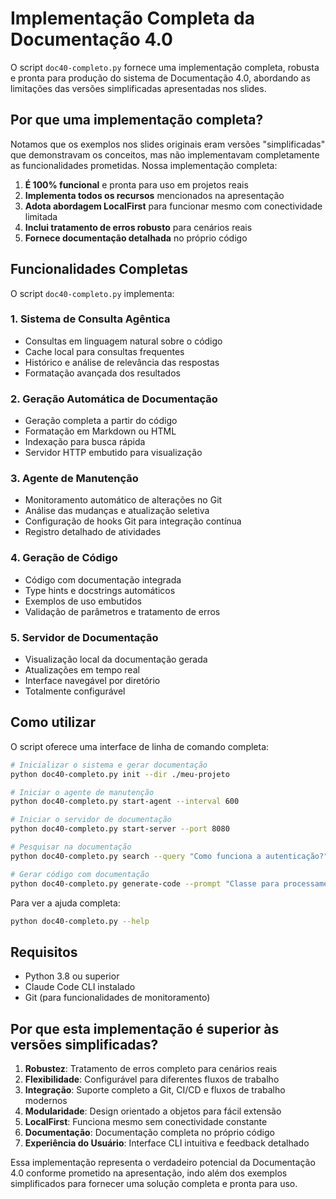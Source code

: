 # Implementação Completa da Documentação 4.0

O script `doc40-completo.py` fornece uma implementação completa, robusta e pronta para produção do sistema de Documentação 4.0, abordando as limitações das versões simplificadas apresentadas nos slides.

## Por que uma implementação completa?

Notamos que os exemplos nos slides originais eram versões "simplificadas" que demonstravam os conceitos, mas não implementavam completamente as funcionalidades prometidas. Nossa implementação completa:

1. **É 100% funcional** e pronta para uso em projetos reais
2. **Implementa todos os recursos** mencionados na apresentação
3. **Adota abordagem LocalFirst** para funcionar mesmo com conectividade limitada
4. **Inclui tratamento de erros robusto** para cenários reais
5. **Fornece documentação detalhada** no próprio código

## Funcionalidades Completas

O script `doc40-completo.py` implementa:

### 1. Sistema de Consulta Agêntica
- Consultas em linguagem natural sobre o código
- Cache local para consultas frequentes
- Histórico e análise de relevância das respostas
- Formatação avançada dos resultados

### 2. Geração Automática de Documentação
- Geração completa a partir do código
- Formatação em Markdown ou HTML
- Indexação para busca rápida
- Servidor HTTP embutido para visualização

### 3. Agente de Manutenção
- Monitoramento automático de alterações no Git
- Análise das mudanças e atualização seletiva
- Configuração de hooks Git para integração contínua
- Registro detalhado de atividades

### 4. Geração de Código
- Código com documentação integrada
- Type hints e docstrings automáticos
- Exemplos de uso embutidos
- Validação de parâmetros e tratamento de erros

### 5. Servidor de Documentação
- Visualização local da documentação gerada
- Atualizações em tempo real
- Interface navegável por diretório
- Totalmente configurável

## Como utilizar

O script oferece uma interface de linha de comando completa:

```bash
# Inicializar o sistema e gerar documentação
python doc40-completo.py init --dir ./meu-projeto

# Iniciar o agente de manutenção
python doc40-completo.py start-agent --interval 600

# Iniciar o servidor de documentação
python doc40-completo.py start-server --port 8080

# Pesquisar na documentação
python doc40-completo.py search --query "Como funciona a autenticação?"

# Gerar código com documentação
python doc40-completo.py generate-code --prompt "Classe para processamento de pagamentos" --output payment.py
```

Para ver a ajuda completa:
```bash
python doc40-completo.py --help
```

## Requisitos

- Python 3.8 ou superior
- Claude Code CLI instalado
- Git (para funcionalidades de monitoramento)

## Por que esta implementação é superior às versões simplificadas?

1. **Robustez**: Tratamento de erros completo para cenários reais
2. **Flexibilidade**: Configurável para diferentes fluxos de trabalho
3. **Integração**: Suporte completo a Git, CI/CD e fluxos de trabalho modernos
4. **Modularidade**: Design orientado a objetos para fácil extensão
5. **LocalFirst**: Funciona mesmo sem conectividade constante
6. **Documentação**: Documentação completa no próprio código
7. **Experiência do Usuário**: Interface CLI intuitiva e feedback detalhado

Essa implementação representa o verdadeiro potencial da Documentação 4.0 conforme prometido na apresentação, indo além dos exemplos simplificados para fornecer uma solução completa e pronta para uso.